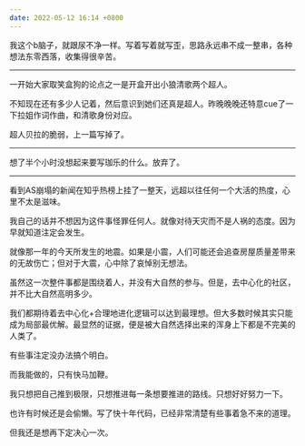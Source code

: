 ```yaml
---
date: 2022-05-12 16:14 +0800
---
```

<!-- more -->
我这个b脑子，就跟尿不净一样。写着写着就写歪，思路永远串不成一整串，各种想法东零西落，收集得很辛苦。

----

一开始大家取笑盒狗的论点之一是开盒开出小狼清歌两个超人。

不知现在还有多少人记着，然后意识到她们还真是超人。昨晚晚晚还特意cue了一下拉姐作词作曲，和清歌身份对应。

超人贝拉的脆弱，上一篇写掉了。

----

想了半个小时没想起来要写珈乐的什么。放弃了。

----

看到AS崩塌的新闻在知乎热榜上挂了一整天，远超以往任何一个大活的热度，心里不太是滋味。

我自己的话并不想因为这件事怪罪任何人。就像对待天灾而不是人祸的态度。因为早就知道注定会发生。

就像那一年的今天所发生的地震。如果是小震，人们可能还会追查房屋质量差带来的无故伤亡；但对于大震，心中除了哀悼别无想法。

虽然这一次整件事都是围绕着人，并没有大自然的参与。但是，去中心化的社区，并不比大自然高明多少。

我们都期待着去中心化+合理地进化逻辑可以达到最理想。但大多数时候其实只能成为局部最优解。最显然的证据，便是被大自然选择出来的浑身上下都是不完美的人类了。

有些事注定没办法搞个明白。

而我能做的，只有快马加鞭。

我只想把自己推到极限，只想推进每一条想要推进的路线。只想好好努力一下。

也许有时候还是会偷懒。写了快十年代码，已经非常清楚有些事着急不来的道理。

但我还是想再下定决心一次。